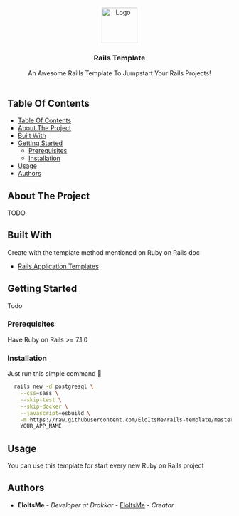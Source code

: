 <br/>
<p align="center">
  <a href="https://github.com/EloItsMe/rails-template">
    <img src="https://github.com/EloItsMe/rails-template/assets/125091698/2b91f718-9250-471b-b7b1-c28801364a09" alt="Logo" width="80" height="80">
  </a>

  <h3 align="center">Rails Template</h3>

  <p align="center">
    An Awesome Raills Template To Jumpstart Your Rails Projects!
    <br/>
    <br/>
  </p>
</p>



## Table Of Contents

- [Table Of Contents](#table-of-contents)
- [About The Project](#about-the-project)
- [Built With](#built-with)
- [Getting Started](#getting-started)
  - [Prerequisites](#prerequisites)
  - [Installation](#installation)
- [Usage](#usage)
- [Authors](#authors)

## About The Project

TODO

## Built With

Create with the template method mentioned on Ruby on Rails doc


* [Rails Application Templates](https://guides.rubyonrails.org/rails_application_templates.html)

## Getting Started

Todo

### Prerequisites

Have Ruby on Rails >= 7.1.0

### Installation

Just run this simple command 🤩

```sh
  rails new -d postgresql \
    --css=sass \
    --skip-test \
    --skip-docker \
    --javascript=esbuild \
    -m https://raw.githubusercontent.com/EloItsMe/rails-template/master/template.rb \
    YOUR_APP_NAME
```

## Usage

You can use this template for start every new Ruby on Rails project

## Authors

* **EloItsMe** - *Developer at Drakkar* - [EloItsMe](https://github.com/EloItsMe/) - *Creator*
